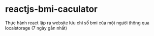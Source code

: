 # reactjs-bmi-caculator
Thực hành react lập ra website lưu chỉ số bmi của một người thông qua localstorage (7 ngày gần nhất)
